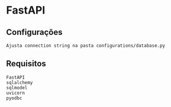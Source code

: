 # FastAPI

## Configurações

    Ajusta connection string na pasta configurations/database.py

## Requisitos

    FastAPI
    sqlalchemy
    sqlmodel
    uvicorn
    pyodbc
